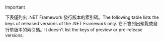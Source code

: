 
> [!IMPORTANT]
> <span data-ttu-id="dec3e-101">下表僅列出 .NET Framework 發行版本的索引碼。</span><span class="sxs-lookup"><span data-stu-id="dec3e-101">The following table lists the keys of released versions of the .NET Framework only.</span></span> <span data-ttu-id="dec3e-102">它不會列出預覽或發行前版本的索引碼。</span><span class="sxs-lookup"><span data-stu-id="dec3e-102">It doesn't list the keys of preview or pre-release versions.</span></span>

